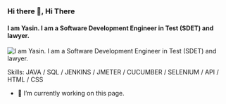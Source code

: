 ### Hi there 👋, Hi There
#### I am Yasin. I am a Software Development Engineer in Test (SDET) and lawyer. 
![I am Yasin. I am a Software Development Engineer in Test (SDET) and lawyer. ]([https://github.com/hanciyasin/hanciyasin/blob/main/Yasin%20HANCI%20(3).png)


Skills: JAVA / SQL / JENKINS / JMETER / CUCUMBER / SELENIUM / API / HTML / CSS

- 🔭 I’m currently working on this page. 




